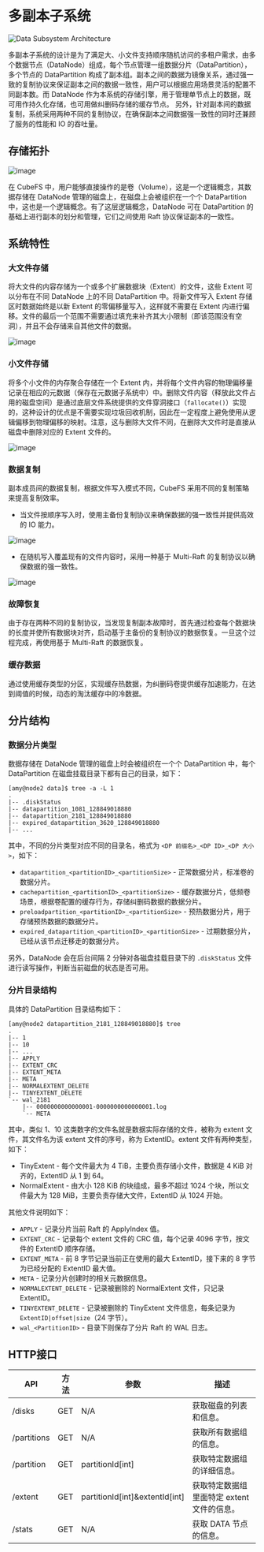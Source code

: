 # 多副本子系统

![Data Subsystem Architecture](../pic/data-subsystem.png)

多副本子系统的设计是为了满足大、小文件支持顺序随机访问的多租户需求，由多个数据节点（DataNode）组成，每个节点管理一组数据分片（DataPartition），多个节点的 DataPartition 构成了副本组。副本之间的数据为镜像关系，通过强一致的复制协议来保证副本之间的数据一致性，用户可以根据应用场景灵活的配置不同副本数。而 DataNode 作为本系统的存储引擎，用于管理单节点上的数据，既可用作持久化存储，也可用做纠删码存储的缓存节点。 另外，针对副本间的数据复制，系统采用两种不同的复制协议，在确保副本之间数据强一致性的同时还兼顾了服务的性能和 IO 的吞吐量。

## 存储拓扑

![image](../pic/cfs-data-storage-topology.png)

在 CubeFS 中，用户能够直接操作的是卷（Volume），这是一个逻辑概念，其数据存储在 DataNode 管理的磁盘上，在磁盘上会被组织在一个个 DataPartition 中，这也是一个逻辑概念。有了这层逻辑概念，DataNode 可在 DataPartition 的基础上进行副本的划分和管理，它们之间使用 Raft 协议保证副本的一致性。

## 系统特性

### 大文件存储

将大文件的内容存储为一个或多个扩展数据块（Extent）的文件，这些 Extent 可以分布在不同 DataNode 上的不同 DataPartition 中。将新文件写入 Extent 存储区时数据始终是以新 Extent 的零偏移量写入，这样就不需要在 Extent 内进行偏移。文件的最后一个范围不需要通过填充来补齐其大小限制（即该范围没有空洞），并且不会存储来自其他文件的数据。

![image](../pic/cfs-data-largefile.png)

### 小文件存储

将多个小文件的内存聚合存储在一个 Extent 内，并将每个文件内容的物理偏移量记录在相应的元数据（保存在元数据子系统中）中。删除文件内容（释放此文件占用的磁盘空间）是通过底层文件系统提供的文件穿洞接口（`fallocate()`）实现的，这种设计的优点是不需要实现垃圾回收机制，因此在一定程度上避免使用从逻辑偏移到物理偏移的映射。注意，这与删除大文件不同，在删除大文件时是直接从磁盘中删除对应的 Extent 文件的。

![image](../pic/cfs-data-smallfile.png)

### 数据复制

副本成员间的数据复制，根据文件写入模式不同，CubeFS 采用不同的复制策略来提高复制效率。

- 当文件按顺序写入时，使用主备份复制协议来确保数据的强一致性并提供高效的 IO 能力。

![image](../pic/workflow-sequential-write.png)

- 在随机写入覆盖现有的文件内容时，采用一种基于 Multi-Raft 的复制协议以确保数据的强一致性。

![image](../pic/workflow-overwriting.png)

### 故障恢复

由于存在两种不同的复制协议，当发现复制副本故障时，首先通过检查每个数据块的长度并使所有数据块对齐，启动基于主备份的复制协议的数据恢复。一旦这个过程完成，再使用基于 Multi-Raft 的数据恢复。

### 缓存数据

通过使用缓存类型的分区，实现缓存热数据，为纠删码卷提供缓存加速能力，在达到阈值的时候，动态的淘汰缓存中的冷数据。

## 分片结构

### 数据分片类型

数据存储在 DataNode 管理的磁盘上时会被组织在一个个 DataPartition 中，每个 DataPartition 在磁盘挂载目录下都有自己的目录，如下：

```text
[amy@node2 data]$ tree -a -L 1
.
|-- .diskStatus
|-- datapartition_1081_128849018880
|-- datapartition_2181_128849018880
|-- expired_datapartition_3620_128849018880
|-- ...
```

其中，不同的分片类型对应不同的目录名，格式为 `<DP 前缀名>_<DP ID>_<DP 大小>`，如下：

- `datapartition_<partitionID>_<partitionSize>` - 正常数据分片，标准卷的数据分片。
- `cachepartition_<partitionID>_<partitionSize>` - 缓存数据分片，低频卷场景，根据卷配置的缓存行为，存储纠删码数据的数据分片。
- `preloadpartition_<partitionID>_<partitionSize>` - 预热数据分片，用于存储预热数据的数据分片。
- `expired_datapartition_<partitionID>_<partitionSize>` - 过期数据分片，已经从该节点迁移走的数据分片。

另外，DataNode 会在后台间隔 2 分钟对各磁盘挂载目录下的 `.diskStatus` 文件进行读写操作，判断当前磁盘的状态是否可用。

### 分片目录结构

具体的 DataPartition 目录结构如下：

```text
[amy@node2 datapartition_2181_128849018880]$ tree
.
|-- 1
|-- 10
|-- ...
|-- APPLY
|-- EXTENT_CRC
|-- EXTENT_META
|-- META
|-- NORMALEXTENT_DELETE
|-- TINYEXTENT_DELETE
`-- wal_2181
    |-- 0000000000000001-0000000000000001.log
    `-- META
```

其中，类似 1、10 这类数字的文件名就是数据实际存储的文件，被称为 extent 文件，其文件名为该 extent 文件的序号，称为 ExtentID。extent 文件有两种类型，如下：

- TinyExtent - 每个文件最大为 4 TiB，主要负责存储小文件，数据是 4 KiB 对齐的，ExtentID 从 1 到 64。
- NormalExtent - 由大小 128 KiB 的块组成，最多不超过 1024 个块，所以文件最大为 128 MiB，主要负责存储大文件，ExtentID 从 1024 开始。


其他文件说明如下：

- `APPLY` - 记录分片当前 Raft 的 ApplyIndex 值。
- `EXTENT_CRC` - 记录每个 extent 文件的 CRC 值，每个记录 4096 字节，按文件的 ExtentID 顺序存储。
- `EXTENT_META` - 前 8 字节记录当前正在使用的最大 ExtentID，接下来的 8 字节为已经分配的 ExtentID 最大值。
- `META` - 记录分片创建时的相关元数据信息。
- `NORMALEXTENT_DELETE` - 记录被删除的 NormalExtent 文件，只记录 ExtentID。
- `TINYEXTENT_DELETE` - 记录被删除的 TinyExtent 文件信息，每条记录为 `ExtentID|offset|size`（24 字节）。
- `wal_<PartitionID>` - 目录下则保存了分片 Raft 的 WAL 日志。

## HTTP接口

| API         | 方法  | 参数                             | 描述                      |
|-------------|-----|--------------------------------|-------------------------|
| /disks      | GET | N/A                            | 获取磁盘的列表和信息。             |
| /partitions | GET | N/A                            | 获取所有数据组的信息。             |
| /partition  | GET | partitionId[int]               | 获取特定数据组的详细信息。           |
| /extent     | GET | partitionId[int]&extentId[int] | 获取特定数据组里面特定 extent 文件的信息。 |
| /stats      | GET | N/A                            | 获取 DATA 节点的信息。            |
